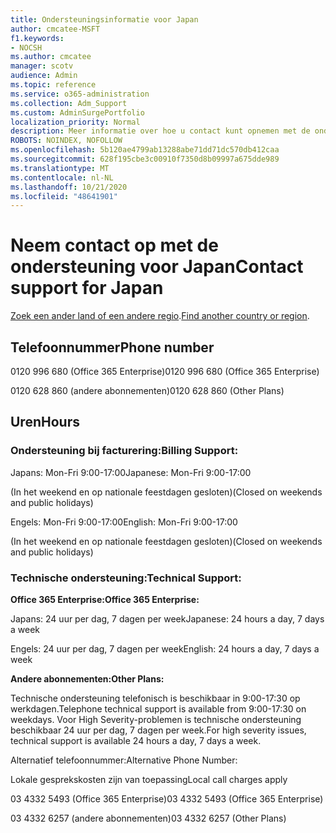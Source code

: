 ```yaml
---
title: Ondersteuningsinformatie voor Japan
author: cmcatee-MSFT
f1.keywords:
- NOCSH
ms.author: cmcatee
manager: scotv
audience: Admin
ms.topic: reference
ms.service: o365-administration
ms.collection: Adm_Support
ms.custom: AdminSurgePortfolio
localization_priority: Normal
description: Meer informatie over hoe u contact kunt opnemen met de ondersteuning voor uw land of regio.
ROBOTS: NOINDEX, NOFOLLOW
ms.openlocfilehash: 5b120ae4799ab13288abe71dd71dc570db412caa
ms.sourcegitcommit: 628f195cbe3c00910f7350d8b09997a675dde989
ms.translationtype: MT
ms.contentlocale: nl-NL
ms.lasthandoff: 10/21/2020
ms.locfileid: "48641901"
---
```

# <a name="contact-support-for-japan"></a><span data-ttu-id="f5928-103">Neem contact op met de ondersteuning voor Japan</span><span class="sxs-lookup"><span data-stu-id="f5928-103">Contact support for Japan</span></span>

<span data-ttu-id="f5928-104">[Zoek een ander land of een andere regio](../contact-support-for-business-products.md).</span><span class="sxs-lookup"><span data-stu-id="f5928-104">[Find another country or region](../contact-support-for-business-products.md).</span></span>

## <a name="phone-number"></a><span data-ttu-id="f5928-105">Telefoonnummer</span><span class="sxs-lookup"><span data-stu-id="f5928-105">Phone number</span></span>
<span data-ttu-id="f5928-106">0120 996 680 (Office 365 Enterprise)</span><span class="sxs-lookup"><span data-stu-id="f5928-106">0120 996 680 (Office 365 Enterprise)</span></span>

<span data-ttu-id="f5928-107">0120 628 860 (andere abonnementen)</span><span class="sxs-lookup"><span data-stu-id="f5928-107">0120 628 860 (Other Plans)</span></span>

## <a name="hours"></a><span data-ttu-id="f5928-108">Uren</span><span class="sxs-lookup"><span data-stu-id="f5928-108">Hours</span></span>
### <a name="billing-support"></a><span data-ttu-id="f5928-109">Ondersteuning bij facturering:</span><span class="sxs-lookup"><span data-stu-id="f5928-109">Billing Support:</span></span>

<span data-ttu-id="f5928-110">Japans: Mon-Fri 9:00-17:00</span><span class="sxs-lookup"><span data-stu-id="f5928-110">Japanese: Mon-Fri 9:00-17:00</span></span>

<span data-ttu-id="f5928-111">(In het weekend en op nationale feestdagen gesloten)</span><span class="sxs-lookup"><span data-stu-id="f5928-111">(Closed on weekends and public holidays)</span></span>

<span data-ttu-id="f5928-112">Engels: Mon-Fri 9:00-17:00</span><span class="sxs-lookup"><span data-stu-id="f5928-112">English: Mon-Fri 9:00-17:00</span></span>

<span data-ttu-id="f5928-113">(In het weekend en op nationale feestdagen gesloten)</span><span class="sxs-lookup"><span data-stu-id="f5928-113">(Closed on weekends and public holidays)</span></span>

### <a name="technical-support"></a><span data-ttu-id="f5928-114">Technische ondersteuning:</span><span class="sxs-lookup"><span data-stu-id="f5928-114">Technical Support:</span></span>

<span data-ttu-id="f5928-115">**Office 365 Enterprise:**</span><span class="sxs-lookup"><span data-stu-id="f5928-115">**Office 365 Enterprise:**</span></span>

<span data-ttu-id="f5928-116">Japans: 24 uur per dag, 7 dagen per week</span><span class="sxs-lookup"><span data-stu-id="f5928-116">Japanese: 24 hours a day, 7 days a week</span></span>

<span data-ttu-id="f5928-117">Engels: 24 uur per dag, 7 dagen per week</span><span class="sxs-lookup"><span data-stu-id="f5928-117">English: 24 hours a day, 7 days a week</span></span>

<span data-ttu-id="f5928-118">**Andere abonnementen:**</span><span class="sxs-lookup"><span data-stu-id="f5928-118">**Other Plans:**</span></span>

<span data-ttu-id="f5928-119">Technische ondersteuning telefonisch is beschikbaar in 9:00-17:30 op werkdagen.</span><span class="sxs-lookup"><span data-stu-id="f5928-119">Telephone technical support is available from 9:00-17:30 on weekdays.</span></span> <span data-ttu-id="f5928-120">Voor High Severity-problemen is technische ondersteuning beschikbaar 24 uur per dag, 7 dagen per week.</span><span class="sxs-lookup"><span data-stu-id="f5928-120">For high severity issues, technical support is available 24 hours a day, 7 days a week.</span></span>

<span data-ttu-id="f5928-121">Alternatief telefoonnummer:</span><span class="sxs-lookup"><span data-stu-id="f5928-121">Alternative Phone Number:</span></span>

<span data-ttu-id="f5928-122">Lokale gesprekskosten zijn van toepassing</span><span class="sxs-lookup"><span data-stu-id="f5928-122">Local call charges apply</span></span>

<span data-ttu-id="f5928-123">03 4332 5493 (Office 365 Enterprise)</span><span class="sxs-lookup"><span data-stu-id="f5928-123">03 4332 5493 (Office 365 Enterprise)</span></span>

<span data-ttu-id="f5928-124">03 4332 6257 (andere abonnementen)</span><span class="sxs-lookup"><span data-stu-id="f5928-124">03 4332 6257 (Other Plans)</span></span>
